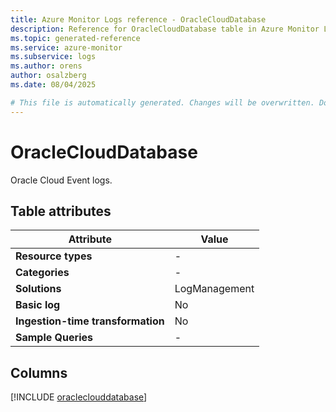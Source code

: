 ```yaml
---
title: Azure Monitor Logs reference - OracleCloudDatabase
description: Reference for OracleCloudDatabase table in Azure Monitor Logs.
ms.topic: generated-reference
ms.service: azure-monitor
ms.subservice: logs
ms.author: orens
author: osalzberg
ms.date: 08/04/2025

# This file is automatically generated. Changes will be overwritten. Do not change this file directly.
---
```


# OracleCloudDatabase

Oracle Cloud Event logs.


## Table attributes

|Attribute|Value|
|---|---|
|**Resource types**|-|
|**Categories**|-|
|**Solutions**| LogManagement|
|**Basic log**|No|
|**Ingestion-time transformation**|No|
|**Sample Queries**|-|



## Columns
  
[!INCLUDE [oracleclouddatabase](~/reusable-content/ce-skilling/azure/includes/azure-monitor/reference/tables/oracleclouddatabase-include.md)]
